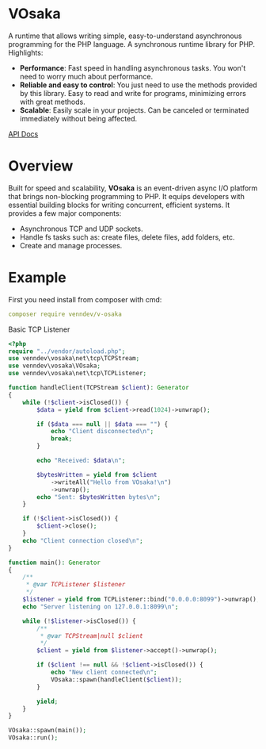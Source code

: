 # VOsaka

A runtime that allows writing simple, easy-to-understand asynchronous programming for the PHP language. A synchronous runtime library for PHP. Highlights:

- **Performance**: Fast speed in handling asynchronous tasks. You won't need to worry much about performance.
- **Reliable and easy to control**: You just need to use the methods provided by this library. Easy to read and write for programs, minimizing errors with great methods.
- **Scalable**: Easily scale in your projects. Can be canceled or terminated immediately without being affected.

[API Docs](https://venndev.gitbook.io/vosaka)

# Overview

Built for speed and scalability, **VOsaka** is an event-driven async I/O platform that brings non-blocking programming to PHP. It equips developers with essential building blocks for writing concurrent, efficient systems. It provides a few major components:

- Asynchronous TCP and UDP sockets.
- Handle fs tasks such as: create files, delete files, add folders, etc.
- Create and manage processes.

# Example

First you need install from composer with cmd:

```yml
composer require venndev/v-osaka
```

Basic TCP Listener

```php
<?php
require "../vendor/autoload.php";
use venndev\vosaka\net\tcp\TCPStream;
use venndev\vosaka\VOsaka;
use venndev\vosaka\net\tcp\TCPListener;

function handleClient(TCPStream $client): Generator
{
    while (!$client->isClosed()) {
        $data = yield from $client->read(1024)->unwrap();

        if ($data === null || $data === "") {
            echo "Client disconnected\n";
            break;
        }

        echo "Received: $data\n";

        $bytesWritten = yield from $client
            ->writeAll("Hello from VOsaka!\n")
            ->unwrap();
        echo "Sent: $bytesWritten bytes\n";
    }

    if (!$client->isClosed()) {
        $client->close();
    }
    echo "Client connection closed\n";
}

function main(): Generator
{
    /**
     * @var TCPListener $listener
     */
    $listener = yield from TCPListener::bind("0.0.0.0:8099")->unwrap();
    echo "Server listening on 127.0.0.1:8099\n";

    while (!$listener->isClosed()) {
        /**
         * @var TCPStream|null $client
         */
        $client = yield from $listener->accept()->unwrap();

        if ($client !== null && !$client->isClosed()) {
            echo "New client connected\n";
            VOsaka::spawn(handleClient($client));
        }

        yield;
    }
}

VOsaka::spawn(main());
VOsaka::run();

```

